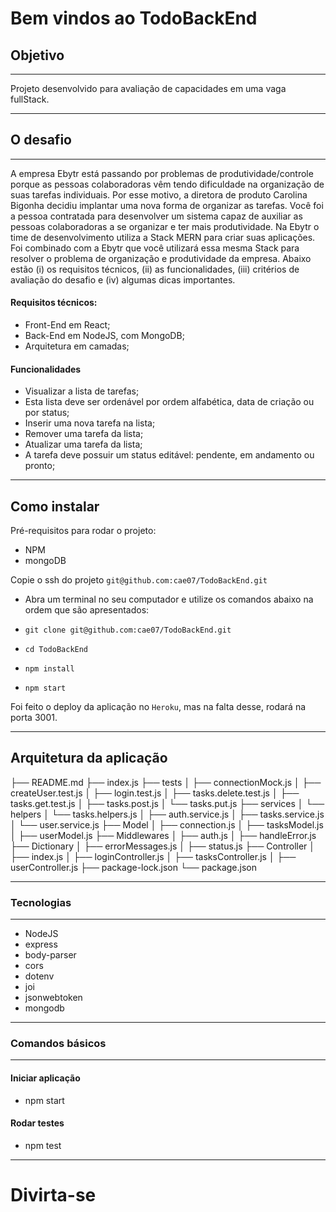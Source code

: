 # Bem vindos ao TodoBackEnd

## Objetivo

---

Projeto desenvolvido para avaliação de capacidades em uma vaga fullStack.

---

## O desafio

---

A empresa Ebytr está passando por problemas de produtividade/controle porque as pessoas colaboradoras vêm tendo dificuldade na organização de suas tarefas individuais. Por esse motivo, a diretora de produto Carolina Bigonha decidiu implantar uma nova forma de organizar as tarefas.
Você foi a pessoa contratada para desenvolver um sistema capaz de auxiliar as pessoas colaboradoras a se organizar e ter mais produtividade.
Na Ebytr o time de desenvolvimento utiliza a Stack MERN para criar suas aplicações. Foi combinado com a Ebytr que você utilizará essa mesma Stack para resolver o problema de organização e produtividade da empresa.
Abaixo estão (i) os requisitos técnicos, (ii) as funcionalidades, (iii) critérios de avaliação do desafio e (iv) algumas dicas importantes.

#### Requisitos técnicos:

- Front-End em React;
- Back-End em NodeJS, com MongoDB;
- Arquitetura em camadas;

#### Funcionalidades

- Visualizar a lista de tarefas;
- Esta lista deve ser ordenável por ordem alfabética, data de criação ou por status;
- Inserir uma nova tarefa na lista;
- Remover uma tarefa da lista;
- Atualizar uma tarefa da lista;
- A tarefa deve possuir um status editável: pendente, em andamento ou pronto;

---

## Como instalar

Pré-requisitos para rodar o projeto:
- NPM
- mongoDB

Copie o ssh do projeto `git@github.com:cae07/TodoBackEnd.git`

* Abra um terminal no seu computador e utilize os comandos abaixo na ordem que são apresentados:

* `git clone git@github.com:cae07/TodoBackEnd.git`
* `cd TodoBackEnd`
* `npm install`
* `npm start`

Foi feito o deploy da aplicação no `Heroku`, mas na falta desse, rodará na porta 3001.

---

## Arquitetura da aplicação

├── README.md
├── index.js
├── tests
│  ├── connectionMock.js
│  ├── createUser.test.js
│  ├── login.test.js
│  ├── tasks.delete.test.js
│  ├── tasks.get.test.js
│  ├── tasks.post.js
│  └── tasks.put.js
├── services
│  └── helpers
│     └── tasks.helpers.js
│  ├── auth.service.js
│  ├── tasks.service.js
│  └── user.service.js
├── Model
│  ├── connection.js
│  ├── tasksModel.js
│  ├── userModel.js
├── Middlewares
│  ├── auth.js
│  ├── handleError.js
├── Dictionary
│  ├── errorMessages.js
│  ├── status.js
├── Controller
│  ├── index.js
│  ├── loginController.js
│  ├── tasksController.js
│  ├── userController.js
├── package-lock.json
└── package.json

---

### Tecnologias

---

* NodeJS
* express
* body-parser
* cors
* dotenv
* joi
* jsonwebtoken
* mongodb

---

### Comandos básicos

---

#### Iniciar aplicação
- npm start

#### Rodar testes
- npm test

---

# Divirta-se
